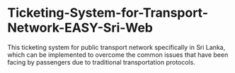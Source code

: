 # Ticketing-System-for-Transport-Network-EASY-Sri-Web

This ticketing system for public transport network specifically in Sri Lanka, which can be implemented to overcome the common issues that have been facing by passengers due to traditional transportation protocols.
